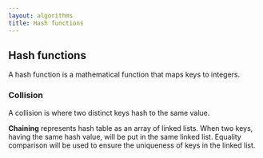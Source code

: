 ```yaml
---
layout: algorithms
title: Hash functions
---
```


## Hash functions

A hash function is a mathematical function that maps keys to integers.

### Collision

A collision is where two distinct keys hash to the same value.

**Chaining** represents hash table as an array of linked lists. When two keys, having the same hash value, will be put in the same linked list. Equality comparison will be used to ensure the uniqueness of keys in the linked list.